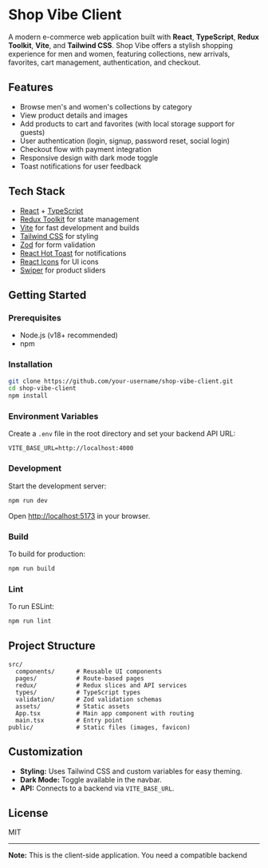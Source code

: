# Shop Vibe Client

A modern e-commerce web application built with **React**, **TypeScript**, **Redux Toolkit**, **Vite**, and **Tailwind CSS**. Shop Vibe offers a stylish shopping experience for men and women, featuring collections, new arrivals, favorites, cart management, authentication, and checkout.

## Features

- Browse men's and women's collections by category
- View product details and images
- Add products to cart and favorites (with local storage support for guests)
- User authentication (login, signup, password reset, social login)
- Checkout flow with payment integration
- Responsive design with dark mode toggle
- Toast notifications for user feedback

## Tech Stack

- [React](https://react.dev/) + [TypeScript](https://www.typescriptlang.org/)
- [Redux Toolkit](https://redux-toolkit.js.org/) for state management
- [Vite](https://vitejs.dev/) for fast development and builds
- [Tailwind CSS](https://tailwindcss.com/) for styling
- [Zod](https://zod.dev/) for form validation
- [React Hot Toast](https://react-hot-toast.com/) for notifications
- [React Icons](https://react-icons.github.io/react-icons/) for UI icons
- [Swiper](https://swiperjs.com/react) for product sliders

## Getting Started

### Prerequisites

- Node.js (v18+ recommended)
- npm

### Installation

```sh
git clone https://github.com/your-username/shop-vibe-client.git
cd shop-vibe-client
npm install
```

### Environment Variables

Create a `.env` file in the root directory and set your backend API URL:

```
VITE_BASE_URL=http://localhost:4000
```

### Development

Start the development server:

```sh
npm run dev
```

Open [http://localhost:5173](http://localhost:5173) in your browser.

### Build

To build for production:

```sh
npm run build
```

### Lint

To run ESLint:

```sh
npm run lint
```

## Project Structure

```
src/
  components/      # Reusable UI components
  pages/           # Route-based pages
  redux/           # Redux slices and API services
  types/           # TypeScript types
  validation/      # Zod validation schemas
  assets/          # Static assets
  App.tsx          # Main app component with routing
  main.tsx         # Entry point
public/            # Static files (images, favicon)
```

## Customization

- **Styling:** Uses Tailwind CSS and custom variables for easy theming.
- **Dark Mode:** Toggle available in the navbar.
- **API:** Connects to a backend via `VITE_BASE_URL`.

## License

MIT

---

**Note:** This is the client-side application. You need a compatible backend
